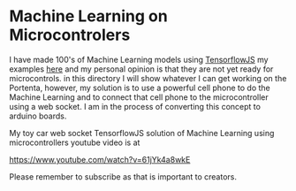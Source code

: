 # Machine Learning on Microcontrolers

I have made 100's of Machine Learning models using [TensorflowJS](https://www.tensorflow.org/js) my examples [here](http://rocksetta.com/tensorflowjs) and my personal opinion is that they are not yet ready for microcontrols. 
in this directory I will show whatever I can get working on the Portenta, however, my solution is to use a powerful cell phone to do the Machine Learning and to connect 
that cell phone to the microcontroller using a web socket. I am in the process of converting this concept to arduino boards.


My toy car web socket TensorflowJS solution of Machine Learning using microcontrollers youtube video is at

https://www.youtube.com/watch?v=61jYk4a8wkE

Please remember to subscribe as that is important to creators.

